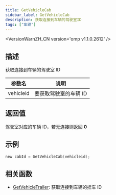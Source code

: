 ```yaml
---
title: GetVehicleCab
sidebar_label: GetVehicleCab
description: 获取连接到车辆的驾驶室ID
tags: ["车辆"]
---
```


<VersionWarnZH_CN version='omp v1.1.0.2612' />

## 描述

获取连接到车辆的驾驶室 ID

| 参数名    | 说明                  |
| --------- | --------------------- |
| vehicleid | 要获取驾驶室的车辆 ID |

## 返回值

驾驶室对应的车辆 ID，若无连接则返回 **0**

## 示例

```c
new cabId = GetVehicleCab(vehicleid);
```

## 相关函数

- [GetVehicleTrailer](GetVehicleTrailer): 获取连接到车辆的挂车 ID
